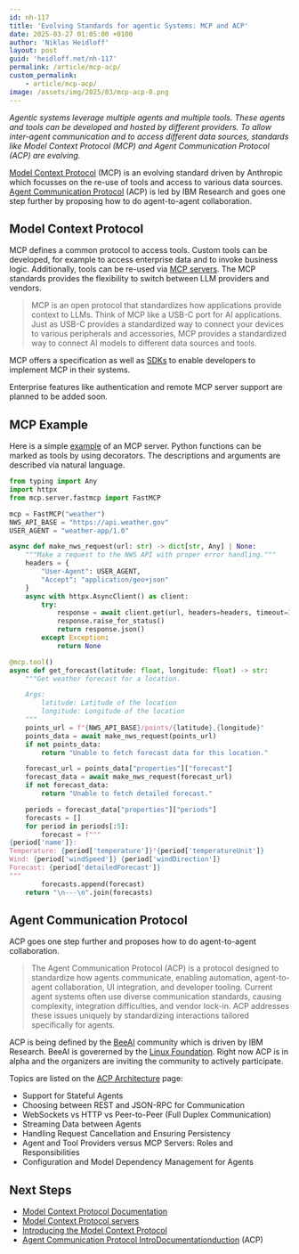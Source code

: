 ```yaml
---
id: nh-117
title: 'Evolving Standards for agentic Systems: MCP and ACP'
date: 2025-03-27 01:05:00 +0100
author: 'Niklas Heidloff'
layout: post
guid: 'heidloff.net/nh-117'
permalink: /article/mcp-acp/
custom_permalink:
    - article/mcp-acp/
image: /assets/img/2025/03/mcp-acp-0.png
---
```


*Agentic systems leverage multiple agents and multiple tools. These agents and tools can be developed and hosted by different providers. To allow inter-agent communication and to access different data sources, standards like Model Context Protocol (MCP) and Agent Communication Protocol (ACP) are evolving.*

[Model Context Protocol](https://modelcontextprotocol.io/) (MCP) is an evolving standard driven by Anthropic which focusses on the re-use of tools and access to various data sources. [Agent Communication Protocol](https://docs.beeai.dev/acp/alpha/introduction) (ACP) is led by IBM Research and goes one step further by proposing how to do agent-to-agent collaboration.

## Model Context Protocol

MCP defines a common protocol to access tools. Custom tools can be developed, for example to access enterprise data and to invoke business logic. Additionally, tools can be re-used via [MCP servers](https://github.com/modelcontextprotocol/servers?tab=readme-ov-file#-reference-servers). The MCP standards provides the flexibility to switch between LLM providers and vendors.

> MCP is an open protocol that standardizes how applications provide context to LLMs. Think of MCP like a USB-C port for AI applications. Just as USB-C provides a standardized way to connect your devices to various peripherals and accessories, MCP provides a standardized way to connect AI models to different data sources and tools.

MCP offers a specification as well as [SDKs](https://github.com/modelcontextprotocol/python-sdk) to enable developers to implement MCP in their systems.

Enterprise features like authentication and remote MCP server support are planned to be added soon.

## MCP Example

Here is a simple [example](https://modelcontextprotocol.io/quickstart/server) of an MCP server. Python functions can be marked as tools by using decorators. The descriptions and arguments are described via natural language.

```python
from typing import Any
import httpx
from mcp.server.fastmcp import FastMCP

mcp = FastMCP("weather")
NWS_API_BASE = "https://api.weather.gov"
USER_AGENT = "weather-app/1.0"

async def make_nws_request(url: str) -> dict[str, Any] | None:
    """Make a request to the NWS API with proper error handling."""
    headers = {
        "User-Agent": USER_AGENT,
        "Accept": "application/geo+json"
    }
    async with httpx.AsyncClient() as client:
        try:
            response = await client.get(url, headers=headers, timeout=30.0)
            response.raise_for_status()
            return response.json()
        except Exception:
            return None

@mcp.tool()
async def get_forecast(latitude: float, longitude: float) -> str:
    """Get weather forecast for a location.

    Args:
        latitude: Latitude of the location
        longitude: Longitude of the location
    """
    points_url = f"{NWS_API_BASE}/points/{latitude},{longitude}"
    points_data = await make_nws_request(points_url)
    if not points_data:
        return "Unable to fetch forecast data for this location."

    forecast_url = points_data["properties"]["forecast"]
    forecast_data = await make_nws_request(forecast_url)
    if not forecast_data:
        return "Unable to fetch detailed forecast."

    periods = forecast_data["properties"]["periods"]
    forecasts = []
    for period in periods[:5]:
        forecast = f"""
{period['name']}:
Temperature: {period['temperature']}°{period['temperatureUnit']}
Wind: {period['windSpeed']} {period['windDirection']}
Forecast: {period['detailedForecast']}
"""
        forecasts.append(forecast)
    return "\n---\n".join(forecasts)
```

## Agent Communication Protocol

ACP goes one step further and proposes how to do agent-to-agent collaboration.

> The Agent Communication Protocol (ACP) is a protocol designed to standardize how agents communicate, enabling automation, agent-to-agent collaboration, UI integration, and developer tooling. Current agent systems often use diverse communication standards, causing complexity, integration difficulties, and vendor lock-in. ACP addresses these issues uniquely by standardizing interactions tailored specifically for agents.

ACP is being defined by the [BeeAI](https://github.com/i-am-bee) community which is driven by IBM Research. BeeAI is govererned by the [Linux Foundation](https://www.linuxfoundation.org/). Right now ACP is in alpha and the organizers are inviting the community to actively participate.

Topics are listed on the [ACP Architecture](https://docs.beeai.dev/acp/alpha/architecture) page: 

* Support for Stateful Agents
* Choosing between REST and JSON-RPC for Communication
* WebSockets vs HTTP vs Peer-to-Peer (Full Duplex Communication)
* Streaming Data between Agents
* Handling Request Cancellation and Ensuring Persistency
* Agent and Tool Providers versus MCP Servers: Roles and Responsibilities
* Configuration and Model Dependency Management for Agents

## Next Steps

* [Model Context Protocol Documentation](https://modelcontextprotocol.io/introduction)
* [Model Context Protocol servers](https://github.com/modelcontextprotocol/servers)
* [Introducing the Model Context Protocol](https://www.anthropic.com/news/model-context-protocol)
* [Agent Communication Protocol IntroDocumentationduction](https://docs.beeai.dev/acp/alpha/introduction) (ACP)